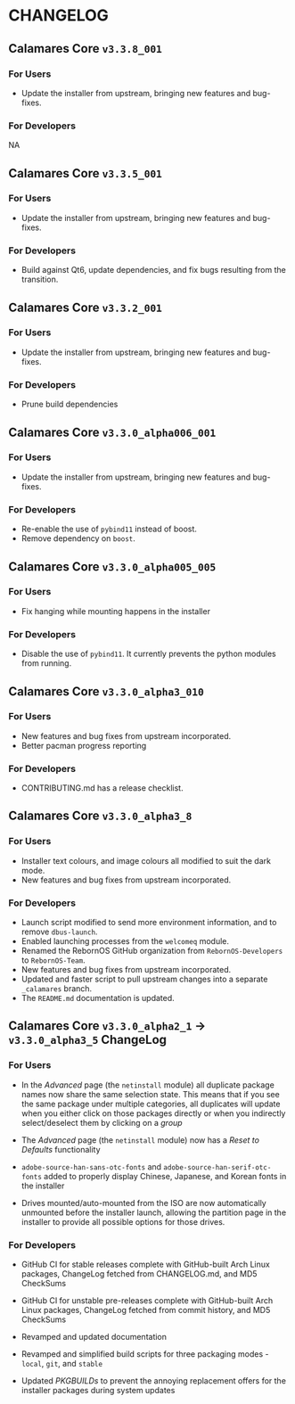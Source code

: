 # CHANGELOG

## Calamares Core `v3.3.8_001`

### For Users

- Update the installer from upstream, bringing new features and bug-fixes.

### For Developers

NA

## Calamares Core `v3.3.5_001`

### For Users

- Update the installer from upstream, bringing new features and bug-fixes.

### For Developers

- Build against Qt6, update dependencies, and fix bugs resulting from the transition.

## Calamares Core `v3.3.2_001`

### For Users

- Update the installer from upstream, bringing new features and bug-fixes.

### For Developers

- Prune build dependencies

## Calamares Core `v3.3.0_alpha006_001`

### For Users

- Update the installer from upstream, bringing new features and bug-fixes.

### For Developers

- Re-enable the use of `pybind11` instead of boost.
- Remove dependency on `boost`.

## Calamares Core `v3.3.0_alpha005_005`

### For Users

- Fix hanging while mounting happens in the installer

### For Developers

- Disable the use of `pybind11`. It currently prevents the python modules from running.

## Calamares Core `v3.3.0_alpha3_010`

### For Users

- New features and bug fixes from upstream incorporated.
- Better pacman progress reporting

### For Developers

- CONTRIBUTING.md has a release checklist.

## Calamares Core `v3.3.0_alpha3_8`

### For Users

- Installer text colours, and image colours all modified to suit the dark mode.
- New features and bug fixes from upstream incorporated.

### For Developers

- Launch script modified to send more environment information, and to remove `dbus-launch`.
- Enabled launching processes from the `welcomeq` module.
- Renamed the RebornOS GitHub organization from `RebornOS-Developers` to `RebornOS-Team`.
- New features and bug fixes from upstream incorporated.
- Updated and faster script to pull upstream changes into a separate `_calamares` branch.
- The `README.md` documentation is updated.

## Calamares Core `v3.3.0_alpha2_1` -> `v3.3.0_alpha3_5` ChangeLog

### For Users

- In the *Advanced* page (the `netinstall` module) all duplicate package names now share the same selection state. This means that if you see the same package under multiple categories, all duplicates will update when you either click on those packages directly or when you indirectly select/deselect them by clicking on a *group*

- The *Advanced* page (the `netinstall` module) now has a *Reset to Defaults* functionality

- `adobe-source-han-sans-otc-fonts` and `adobe-source-han-serif-otc-fonts` added to properly display Chinese, Japanese, and Korean fonts in the installer

- Drives mounted/auto-mounted from the ISO are now automatically unmounted before the installer launch, allowing the partition page in the installer to provide all possible options for those drives.


### For Developers

- GitHub CI for stable releases complete with GitHub-built Arch Linux packages, ChangeLog fetched from CHANGELOG.md, and MD5 CheckSums

- GitHub CI for unstable pre-releases complete with GitHub-built Arch Linux packages, ChangeLog fetched from commit history, and MD5 CheckSums

- Revamped and updated documentation
  
- Revamped and simplified build scripts for three packaging modes - `local`, `git`, and `stable`
  
- Updated *PKGBUILDs* to prevent the annoying replacement offers for the installer packages during system updates